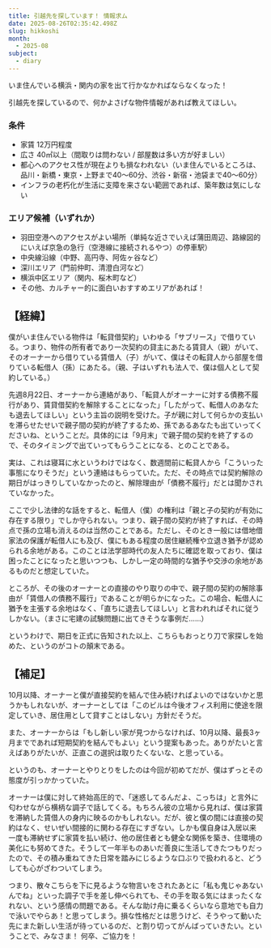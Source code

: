 ```yaml
---
title: 引越先を探しています！ 情報求ム
date: 2025-08-26T02:35:42.498Z
slug: hikkoshi
month:
  - 2025-08
subject:
  - diary
---
```

いま住んでいる横浜・関内の家を出て行かなかればならなくなった！

引越先を探しているので、何かよさげな物件情報があれば教えてほしい。

### 条件

* 家賃 12万円程度
* 広さ 40㎡以上（間取りは問わない / 部屋数は多い方が好ましい）
* 都心へのアクセス性が現在よりも損なわれない（いま住んでいるところは、品川・新橋・東京・上野まで40〜60分、渋谷・新宿・池袋まで40〜60分）
* インフラの老朽化が生活に支障を来さない範囲であれば、築年数は気にしない

### エリア候補（いずれか）

* 羽田空港へのアクセスがよい場所（単純な近さでいえば蒲田周辺、路線図的にいえば京急の急行（空港線に接続されるやつ）の停車駅）
* 中央線沿線（中野、高円寺、阿佐ヶ谷など）
* 深川エリア（門前仲町、清澄白河など）
* 横浜中区エリア（関内、桜木町など）
* その他、カルチャー的に面白いおすすめエリアがあれば！

## 【経緯】

僕がいま住んでいる物件は「転貸借契約」いわゆる「サブリース」で借りている。つまり、物件の所有者であり一次契約の貸主にあたる賃貸人（親）がいて、そのオーナーから借りている賃借人（子）がいて、僕はその転貸人から部屋を借りている転借人（孫）にあたる。（親、子はいずれも法人で、僕は個人として契約している。）

先週8月22日、オーナーから連絡があり、「転貸人がオーナーに対する債務不履行があり、賃貸借契約を解除することになった」「したがって、転借人のあなたも退去してほしい」という主旨の説明を受けた。子が親に対して何らかの支払いを滞らせたせいで親子間の契約が終了するため、孫であるあなたも出ていってくださいね、ということだ。具体的には「9月末」で親子間の契約を終了するので、そのタイミングで出ていってもらうことになる、とのことである。

実は、これは寝耳に水というわけではなく、数週間前に転貸人から「こういった事態になりそうだ」という連絡はもらっていた。ただ、その時点では契約解除の期日がはっきりしていなかったのと、解除理由が「債務不履行」だとは聞かされていなかった。

ここで少し法律的な話をすると、転借人（僕）の権利は「親と子の契約が有効に存在する限り」でしか守られない。つまり、親子間の契約が終了すれば、その時点で孫の立場も消えるのは当然のことである。ただし、そのとき一般には借地借家法の保護が転借人にも及び、僕にもある程度の居住継続権や立退き猶予が認められる余地がある。このことは法学部時代の友人たちに確認を取っており、僕は困ったことになったと思いつつも、しかし一定の時間的な猶予や交渉の余地があるものだと想定していた。

ところが、その後のオーナーとの直接のやり取りの中で、親子間の契約の解除事由が「賃借人の債務不履行」であることが明らかになった。この場合、転借人に猶予を主張する余地はなく、「直ちに退去してほしい」と言われればそれに従うしかない。（まさに宅建の試験問題に出てきそうな事例だ……）

というわけで、期日を正式に告知された以上、こちらもおっとり刀で家探しを始めた、というのがコトの顛末である。

## 【補足】

10月以降、オーナーと僕が直接契約を結んで住み続ければよいのではないかと思うかもしれないが、オーナーとしては「このビルは今後オフィス利用に使途を限定していき、居住用として貸すことはしない」方針だそうだ。

また、オーナーからは「もし新しい家が見つからなければ、10月以降、最長3ヶ月までであれば短期契約を結んでもよい」という提案もあった。ありがたいと言えばありがたいが、正直この選択は取りたくないな、と思っている。

というのも、オーナーとやりとりをしたのは今回が初めてだが、僕はずっとその態度が引っかかっていた。

オーナーは僕に対して終始高圧的で、「迷惑してるんだよ、こっちは」と言外に匂わせながら横柄な調子で話してくる。もちろん彼の立場から見れば、僕は家賃を滞納した賃借人の身内に映るのかもしれない。だが、彼と僕の間には直接の契約はなく、せいぜい間接的に関わる存在にすぎない。しかも僕自身は入居以来一度も滞納せずに家賃を払い続け、他の居住者とも健全な関係を築き、住環境の美化にも努めてきた。そうして一年半ものあいだ善良に生活してきたつもりだったので、その積み重ねてきた日常を踏みにじるような口ぶりで扱われると、どうしても心がざわついてしまう。

つまり、散々こちらを下に見るような物言いをされたあとに「私も鬼じゃあないんでね」といった調子で手を差し伸べられても、その手を取る気にはまったくなれない、という感情の問題である。そんな助け舟に乗るくらいなら意地でも自力で泳いでやらあ！と思ってしまう。損な性格だとは思うけど、そうやって動いた先にまた新しい生活が待っているのだ、と割り切ってがんばっていきたい。ということで、みなさま！ 何卒、ご協力を！